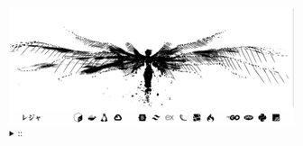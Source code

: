 <img src="./banner.png">
<details><summary> :: </summary>
<!--START_SECTION:waka-->

```
From: 09 August 2024 - To: 12 July 2025

Total Time: 1,625 hrs 33 mins

Python                     382 hrs 46 mins /////--------------------   21.75 %
PHP                        341 hrs 29 mins /////--------------------   19.40 %
Markdown                   218 hrs 56 mins ///----------------------   12.44 %
Other                      134 hrs 38 mins //-----------------------   07.65 %
```

<!--END_SECTION:waka-->
</details>
